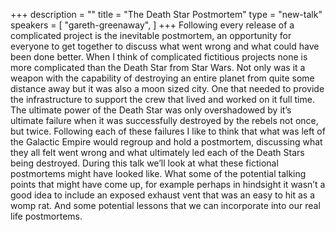 +++
description = ""
title = "The Death Star Postmortem"
type = "new-talk"
speakers = [
        "gareth-greenaway",
]
+++
Following every release of a complicated project is the inevitable postmortem, an opportunity for everyone to get together to discuss what went wrong and what could have been done better. When I think of complicated fictitious projects none is more complicated than the Death Star from Star Wars. Not only was it a weapon with the capability of destroying an entire planet from quite some distance away but it was also a moon sized city. One that needed to provide the infrastructure to support the crew that lived and worked on it full time. The ultimate power of the Death Star was only overshadowed by it’s ultimate failure when it was successfully destroyed by the rebels not once, but twice. Following each of these failures I like to think that what was left of the Galactic Empire would regroup and hold a postmortem, discussing what they all felt went wrong and what ultimately led each of the Death Stars being destroyed. During this talk we’ll look at what these fictional postmortems might have looked like. What some of the potential talking points that might have come up, for example perhaps in hindsight it wasn’t a good idea to include an exposed exhaust vent that was an easy to hit as a womp rat. And some potential lessons that we can incorporate into our real life postmortems.